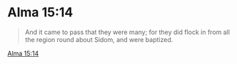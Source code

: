# Alma 15:14

> And it came to pass that they were many; for they did flock in from all the region round about Sidom, and were baptized.

[Alma 15:14](https://www.churchofjesuschrist.org/study/scriptures/bofm/alma/15?lang=eng&id=p14#p14)



